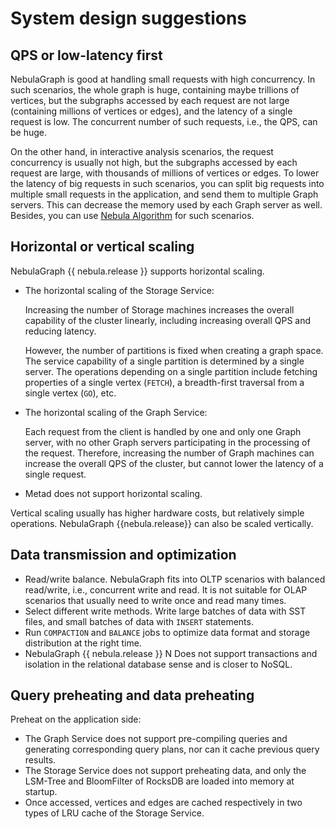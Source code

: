 # System design suggestions

## QPS or low-latency first

NebulaGraph is good at handling small requests with high concurrency. In such scenarios, the whole graph is huge, containing maybe trillions of vertices, but the subgraphs accessed by each request are not large (containing millions of vertices or edges), and the latency of a single request is low. The concurrent number of such requests, i.e., the QPS, can be huge.

On the other hand, in interactive analysis scenarios, the request concurrency is usually not high, but the subgraphs accessed by each request are large, with thousands of millions of vertices or edges. To lower the latency of big requests in such scenarios, you can split big requests into multiple small requests in the application, and send them to multiple Graph servers. This can decrease the memory used by each Graph server as well. Besides, you can use [Nebula Algorithm](../nebula-algorithm.md) for such scenarios.

## Horizontal or vertical scaling

NebulaGraph {{ nebula.release }} supports horizontal scaling.

+ The horizontal scaling of the Storage Service:

  Increasing the number of Storage machines increases the overall capability of the cluster linearly, including increasing overall QPS and reducing latency.

  However, the number of partitions is fixed when creating a graph space. The service capability of a single partition is determined by a single server. The operations depending on a single partition include fetching properties of a single vertex (`FETCH`), a breadth-first traversal from a single vertex (`GO`), etc.

+ The horizontal scaling of the Graph Service:

  Each request from the client is handled by one and only one Graph server, with no other Graph servers participating in the processing of the request. Therefore, increasing the number of Graph machines can increase the overall QPS of the cluster, but cannot lower the latency of a single request.

+ Metad does not support horizontal scaling.

Vertical scaling usually has higher hardware costs, but relatively simple operations. NebulaGraph {{nebula.release}} can also be scaled vertically.

## Data transmission and optimization

- Read/write balance. NebulaGraph fits into OLTP scenarios with balanced read/write, i.e., concurrent write and read. It is not suitable for OLAP scenarios that usually need to write once and read many times.
- Select different write methods. Write large batches of data with SST files, and small batches of data with `INSERT` statements.
- Run `COMPACTION` and `BALANCE` jobs to optimize data format and storage distribution at the right time.
- NebulaGraph {{ nebula.release }} N Does not support transactions and isolation in the relational database sense and is closer to NoSQL.

## Query preheating and data preheating

Preheat on the application side:

- The Graph Service does not support pre-compiling queries and generating corresponding query plans, nor can it cache previous query results.
- The Storage Service does not support preheating data, and only the LSM-Tree and BloomFilter of RocksDB are loaded into memory at startup.
- Once accessed, vertices and edges are cached respectively in two types of LRU cache of the Storage Service.
